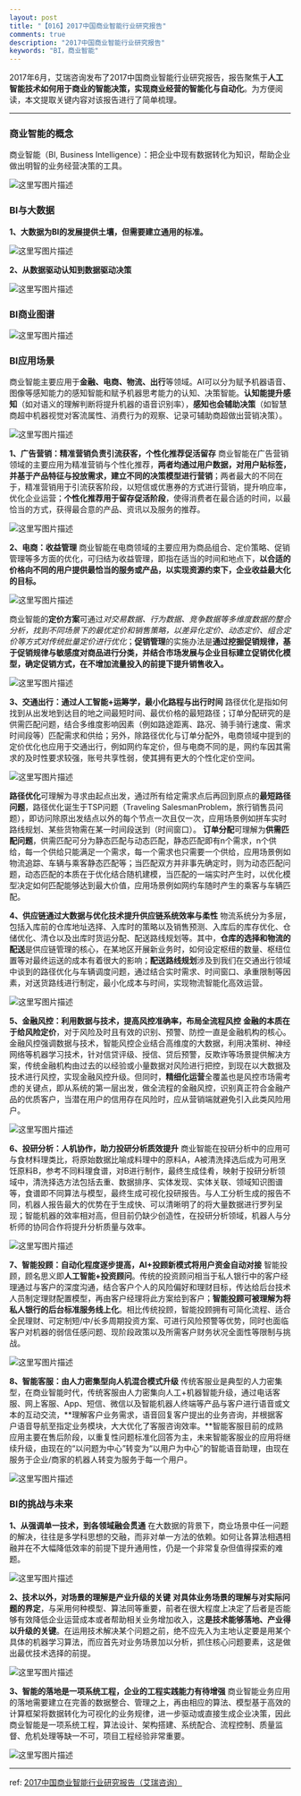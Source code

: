```yaml
---
layout: post
title: "【016】2017中国商业智能行业研究报告"
comments: true
description: "2017中国商业智能行业研究报告"
keywords: "BI，商业智能"
---
```


2017年6月，艾瑞咨询发布了2017中国商业智能行业研究报告，报告聚焦于**人工智能技术如何用于商业的智能决策，实现商业经营的智能化与自动化**。为方便阅读，本文提取关键内容对该报告进行了简单梳理。

----------
### 商业智能的概念
商业智能（BI, Business Intelligence）：把企业中现有数据转化为知识，帮助企业做出明智的业务经营决策的工具。

![这里写图片描述](http://img.blog.csdn.net/20170617202038394?watermark/2/text/aHR0cDovL2Jsb2cuY3Nkbi5uZXQvYWNlbGl0/font/5a6L5L2T/fontsize/400/fill/I0JBQkFCMA==/dissolve/70/gravity/SouthEast)

### BI与大数据
**1、大数据为BI的发展提供土壤，但需要建立通用的标准。**

![这里写图片描述](http://img.blog.csdn.net/20170617202125442?watermark/2/text/aHR0cDovL2Jsb2cuY3Nkbi5uZXQvYWNlbGl0/font/5a6L5L2T/fontsize/400/fill/I0JBQkFCMA==/dissolve/70/gravity/SouthEast)

**2、从数据驱动认知到数据驱动决策**

![这里写图片描述](http://img.blog.csdn.net/20170617202148658?watermark/2/text/aHR0cDovL2Jsb2cuY3Nkbi5uZXQvYWNlbGl0/font/5a6L5L2T/fontsize/400/fill/I0JBQkFCMA==/dissolve/70/gravity/SouthEast)

### BI商业图谱

![这里写图片描述](http://img.blog.csdn.net/20170617202333241?watermark/2/text/aHR0cDovL2Jsb2cuY3Nkbi5uZXQvYWNlbGl0/font/5a6L5L2T/fontsize/400/fill/I0JBQkFCMA==/dissolve/70/gravity/SouthEast)

### BI应用场景
商业智能主要应用于**金融、电商、物流、出行**等领域。AI可以分为赋予机器语音、图像等感知能力的感知智能和赋予机器思考能力的认知、决策智能。**认知能提升感知**（如对语义的理解判断将提升机器的语音识别率），**感知也会辅助决策**（如智慧商超中机器视觉对客流属性、消费行为的观察、记录可辅助商超做出营销决策）。

![这里写图片描述](http://img.blog.csdn.net/20170617202304225?watermark/2/text/aHR0cDovL2Jsb2cuY3Nkbi5uZXQvYWNlbGl0/font/5a6L5L2T/fontsize/400/fill/I0JBQkFCMA==/dissolve/70/gravity/SouthEast)

**1、广告营销：精准营销负责引流获客，个性化推荐促活留存**
商业智能在广告营销领域的主要应用为精准营销与个性化推荐，**两者均通过用户数据，对用户贴标签，并基于产品特征与投放需求，建立不同的决策模型进行营销**；两者最大的不同在于，精准营销用于引流获客阶段，以短信或优惠券的方式进行营销，提升响应率，优化企业运营；**个性化推荐用于留存促活阶段**，使得消费者在最合适的时间，以最恰当的方式，获得最合意的产品、资讯以及服务的推荐。

![这里写图片描述](http://img.blog.csdn.net/20170617202458180?watermark/2/text/aHR0cDovL2Jsb2cuY3Nkbi5uZXQvYWNlbGl0/font/5a6L5L2T/fontsize/400/fill/I0JBQkFCMA==/dissolve/70/gravity/SouthEast)

**2、电商：收益管理**
商业智能在电商领域的主要应用为商品组合、定价策略、促销管理等多方面的优化，可归结为收益管理，即指在适当的时间和地点下，**以合适的价格向不同的用户提供最恰当的服务或产品，以实现资源约束下，企业收益最大化的目标。**

![这里写图片描述](http://img.blog.csdn.net/20170617202532160?watermark/2/text/aHR0cDovL2Jsb2cuY3Nkbi5uZXQvYWNlbGl0/font/5a6L5L2T/fontsize/400/fill/I0JBQkFCMA==/dissolve/70/gravity/SouthEast)

商业智能的**定价方案**可通过*对交易数据、行为数据、竞争数据等多维度数据的整合分析，找到不同场景下的最优定价和销售策略，以差异化定价、动态定价、组合定价等方式对传统批量定价进行优化*；**促销管理**的实施办法是**通过挖掘促销规律，基于促销规律与敏感度对商品进行分类，并结合市场发展与企业目标建立促销优化模型，确定促销方式，在不增加流量投入的前提下提升销售收入。**

![这里写图片描述](http://img.blog.csdn.net/20170617202703277?watermark/2/text/aHR0cDovL2Jsb2cuY3Nkbi5uZXQvYWNlbGl0/font/5a6L5L2T/fontsize/400/fill/I0JBQkFCMA==/dissolve/70/gravity/SouthEast)

**3、交通出行：通过人工智能+运筹学，最小化路程与出行时间**
路径优化是指如何找到从出发地到达目的地之间最短时间、最优价格的最短路径；订单分配研究的是供需匹配问题，结合多维度影响因素（例如路途距离、路况、骑手骑行速度、需求时间段等）匹配需求和供给；另外，除路径优化与订单分配外，电商领域中提到的定价优化也应用于交通出行，例如网约车定价，但与电商不同的是，网约车因其需求的及时性要求较强，账号共享性弱，使其拥有更大的个性化定价空间。

![这里写图片描述](http://img.blog.csdn.net/20170617202718324?watermark/2/text/aHR0cDovL2Jsb2cuY3Nkbi5uZXQvYWNlbGl0/font/5a6L5L2T/fontsize/400/fill/I0JBQkFCMA==/dissolve/70/gravity/SouthEast)

**路径优化**可理解为寻求由起点出发，通过所有给定需求点后再回到原点的**最短路径问题**，路径优化诞生于TSP问题（Traveling SalesmanProblem，旅行销售员问题），即访问除原出发结点以外的每个节点一次且仅一次，应用场景例如拼车实时路线规划、某些货物需在某一时间段送到（时间窗口）。
**订单分配**可理解为**供需匹配问题**，供需匹配可分为静态匹配与动态匹配，静态匹配即有n个需求，n个供给，每一个供给只能满足一个需求，每一个需求也只需要一个供给，应用场景例如物流追踪、车辆与乘客静态匹配等；当匹配双方并非事先确定时，则为动态匹配问题，动态匹配的本质在于优化结合随机建模，当匹配的一端实时产生时，以优化模型决定如何匹配能够达到最大价值，应用场景例如网约车随时产生的乘客与车辆匹配。

**4、供应链通过大数据与优化技术提升供应链系统效率与柔性**
物流系统分为多层，包括入库前的仓库地址选择、入库时的策略以及销售预测、入库后的库存优化、仓储优化、清仓以及出库时货运分配、配送路线规划等。其中，**仓库的选择和物流的配送**是供应链管理的核心，在某地区开展新业务时，如何设定枢纽的数量、枢纽位置等对最终运送的成本有着很大的影响；**配送路线规划**涉及到我们在交通出行领域中谈到的路径优化与车辆调度问题，通过结合实时需求、时间窗口、承重限制等因素，对送货路线进行制定，最小化成本与时间，实现物流智能化高效运营。

![这里写图片描述](http://img.blog.csdn.net/20170617202820364?watermark/2/text/aHR0cDovL2Jsb2cuY3Nkbi5uZXQvYWNlbGl0/font/5a6L5L2T/fontsize/400/fill/I0JBQkFCMA==/dissolve/70/gravity/SouthEast)

**5、金融风控：利用数据与技术，提高风控准确率，布局全流程风控**
**金融的本质在于给风险定价**，对于风险及时且有效的识别、预警、防控一直是金融机构的核心。金融风控强调数据与技术，智能风控企业结合高维度的大数据，利用决策树、神经网络等机器学习技术，针对信贷评级、授信、贷后预警，反欺诈等场景提供解决方案，传统金融机构由过去的以经验或小量数据对风险进行把控，到现在以大数据及技术进行风控，实现金融风控升级。但同时，**精细化运营**全覆盖也是风控市场需考虑的关键点，即从系统的第一层出发，做全流程的金融风控，识别真正符合金融产品的优质客户，当潜在用户的信用存在风险时，应从营销端就避免引入此类风险用户。

![这里写图片描述](http://img.blog.csdn.net/20170617202900466?watermark/2/text/aHR0cDovL2Jsb2cuY3Nkbi5uZXQvYWNlbGl0/font/5a6L5L2T/fontsize/400/fill/I0JBQkFCMA==/dissolve/70/gravity/SouthEast)

**6、投研分析：人机协作，助力投研分析质效提升**
商业智能在投研分析中的应用可与食材料理类比，将原始数据比喻成料理中的原料A，A被清洗择选后成为可用烹饪原料B，参考不同料理食谱，对B进行制作，最终生成佳肴，映射于投研分析领域中，清洗择选方法包括去重、数据排序、实体发现、实体关联、领域知识图谱等，食谱即不同算法与模型，最终生成可视化投研报告。与人工分析生成的报告不同，机器人报告最大的优势在于生成快、可以清晰明了的将大量数据进行罗列呈现；智能机器的效率相对高，但目前仍缺少创造性，在投研分析领域，机器人与分析师的协同合作将提升分析质量与效率。

![这里写图片描述](http://img.blog.csdn.net/20170617202925982?watermark/2/text/aHR0cDovL2Jsb2cuY3Nkbi5uZXQvYWNlbGl0/font/5a6L5L2T/fontsize/400/fill/I0JBQkFCMA==/dissolve/70/gravity/SouthEast)

**7、智能投顾：自动化程度逐步提高，AI+投顾新模式将用户资金自动对接**
智能投顾，顾名思义即**人工智能+投资顾问**。传统的投资顾问相当于私人银行中的客户经理通过与客户的深度沟通，结合客户个人的风险偏好和理财目标，传达给后台技术人员制定理财配置模型，再由客户经理将此方案给到客户；**智能投顾可被理解为将私人银行的后台标准服务线上化**。相比传统投顾，智能投顾拥有可简化流程、适合全民理财、可定制短/中/长多周期投资方案、可进行风险预警等优势，同时也面临客户对机器的弱信任感问题、现阶段政策以及所需客户财务状况全面性等限制与挑战。

![这里写图片描述](http://img.blog.csdn.net/20170617202959374?watermark/2/text/aHR0cDovL2Jsb2cuY3Nkbi5uZXQvYWNlbGl0/font/5a6L5L2T/fontsize/400/fill/I0JBQkFCMA==/dissolve/70/gravity/SouthEast)

**8、智能客服：由人力密集型向人机混合模式升级**
传统客服业是典型的人力密集型，在商业智能时代，传统客服由人力密集向人工+机器智能升级，通过电话客服、网上客服、App、短信、微信以及智能机器人终端等产品与客户进行语音或文本的互动交流，**理解客户业务需求，语音回复客户提出的业务咨询，并根据客户语音导航至指定业务模块，大大优化了客服咨询效率。**智能客服目前的成熟应用主要在售后阶段，以重复性问题标准化回答为主，未来智能客服业的应用将继续升级，由现在的“以问题为中心”转变为“以用户为中心”的智能语音助理，由现在服务于企业/商家的机器人转变为服务于每一个用户。

![这里写图片描述](http://img.blog.csdn.net/20170617203030812?watermark/2/text/aHR0cDovL2Jsb2cuY3Nkbi5uZXQvYWNlbGl0/font/5a6L5L2T/fontsize/400/fill/I0JBQkFCMA==/dissolve/70/gravity/SouthEast)

### BI的挑战与未来
**1、从强调单一技术，到各领域融会贯通**
在大数据的背景下，商业场景中任一问题的解决，往往是多学科思想的交融，而非对单一方法的依赖。如何让各算法相遇相融并在不大幅降低效率的前提下提升通用性，仍是一个非常复杂但值得探索的难题。

![这里写图片描述](http://img.blog.csdn.net/20170617203103834?watermark/2/text/aHR0cDovL2Jsb2cuY3Nkbi5uZXQvYWNlbGl0/font/5a6L5L2T/fontsize/400/fill/I0JBQkFCMA==/dissolve/70/gravity/SouthEast)

**2、技术以外，对场景的理解是产业升级的关键**
**对具体业务场景的理解与对实际问题的界定**，与采用何种模型、算法同等重要，前者在很大程度上决定了后者是否能够有效降低企业运营成本或者帮助相关业务增加收入，这**是技术能够落地、产业得以升级的关键**。在运用技术解决某个问题之前，绝不应先入为主地认定要是用某个具体的机器学习算法，而应首先对业务场景加以分析，抓住核心问题要素，这是做出最优技术选择的前提。

![这里写图片描述](http://img.blog.csdn.net/20170617203140710?watermark/2/text/aHR0cDovL2Jsb2cuY3Nkbi5uZXQvYWNlbGl0/font/5a6L5L2T/fontsize/400/fill/I0JBQkFCMA==/dissolve/70/gravity/SouthEast)

**3、智能的落地是一项系统工程，企业的工程实践能力有待增强**
商业智能业务应用的落地需要建立在完善的数据整合、管理之上，再由相应的算法、模型基于高效的计算框架将数据转化为可视化的业务规律，进一步驱动或直接生成企业决策，因此商业智能是一项系统工程，算法设计、架构搭建、系统配合、流程控制、质量监督、危机处理等缺一不可，项目工程经验非常重要。

![这里写图片描述](http://img.blog.csdn.net/20170617203208007?watermark/2/text/aHR0cDovL2Jsb2cuY3Nkbi5uZXQvYWNlbGl0/font/5a6L5L2T/fontsize/400/fill/I0JBQkFCMA==/dissolve/70/gravity/SouthEast)

----------
ref: [2017中国商业智能行业研究报告（艾瑞咨询）](http://report.iresearch.cn/report/201706/3010.shtml)
